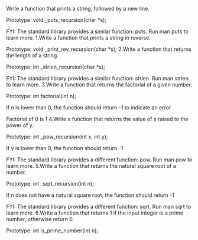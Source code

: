 Write a function that prints a string, followed by a new line.



Prototype: void _puts_recursion(char *s);

FYI: The standard library provides a similar function: puts. Run man puts to learn more.
1.Write a function that prints a string in reverse.



Prototype: void _print_rev_recursion(char *s);
2.Write a function that returns the length of a string.



Prototype: int _strlen_recursion(char *s);

FYI: The standard library provides a similar function: strlen. Run man strlen to learn more.
3.Write a function that returns the factorial of a given number.



Prototype: int factorial(int n);

If n is lower than 0, the function should return -1 to indicate an error

Factorial of 0 is 1
4.Write a function that returns the value of x raised to the power of y.



Prototype: int _pow_recursion(int x, int y);

If y is lower than 0, the function should return -1

FYI: The standard library provides a different function: pow. Run man pow to learn more.
5.Write a function that returns the natural square root of a number.



Prototype: int _sqrt_recursion(int n);

If n does not have a natural square root, the function should return -1

FYI: The standard library provides a different function: sqrt. Run man sqrt to learn more.
6.Write a function that returns 1 if the input integer is a prime number, otherwise return 0.



Prototype: int is_prime_number(int n);
